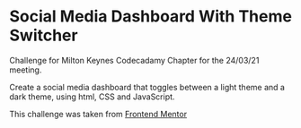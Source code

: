 # Social Media Dashboard With Theme Switcher
Challenge for Milton Keynes Codecadamy Chapter for the 24/03/21 meeting.

Create a social media dashboard that toggles between a light theme and a dark theme, using html, CSS and JavaScript.

This challenge was taken from [Frontend Mentor](https://www.frontendmentor.io/challenges/social-media-dashboard-with-theme-switcher-6oY8ozp_H)